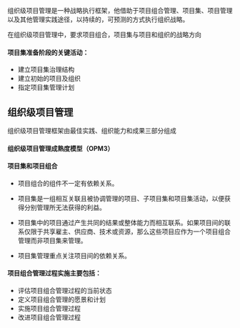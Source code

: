 组织级项目管理是一种战略执行框架，他借助于项目组合管理、项目集、项目管理以及其他管理实践途径，以持续的，可预测的方式执行组织战略。

在组织级项目管理中，要求项目组合，项目集与项目和组织的战略方向

#### 项目集准备阶段的关键活动：

- 建立项目集治理结构
- 建立初始的项目及组织
- 指定项目集管理计划



## 组织级项目管理

组织级项目管理框架由最佳实践、组织能力和成果三部分组成



#### 组织级项目管理成熟度模型（OPM3）



#### 项目集和项目组合

- 项目组合的组件不一定有依赖关系。

- 项目集是一组相互关联且被协调管理的项目、子项目集和项目集活动，以便获得分别管理所无法获得的利益。
- 项目集中的项目通过产生共同的结果或整体能力而相互联系。如果项目间的联系仅限于共享雇主、供应商、技术或资源，那么这些项目应作为一个项目组合管理而非项目集来管理。
- 项目集管理重点关注项目间的依赖关系。

#### 项目组合管理过程实施主要包括：

- 评估项目组合管理过程的当前状态
- 定义项目组合管理的愿景和计划
- 实施项目组合管理过程
- 改进项目组合管理过程

